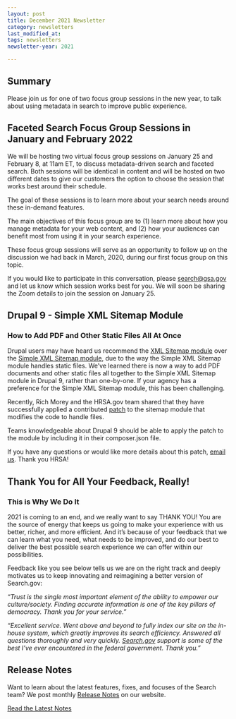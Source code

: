 ```yaml
---
layout: post
title: December 2021 Newsletter
category: newsletters
last_modified_at: 
tags: newsletters
newsletter-year: 2021

---
```


## Summary
Please join us for one of two focus group sessions in the new year, to talk about using metadata in search to improve public experience.

## Faceted Search Focus Group Sessions in January and February 2022

We will be hosting two virtual focus group sessions on January 25 and February 8, at 11am ET, to discuss metadata-driven search and faceted search. Both sessions will be identical in content and will be hosted on two different dates to give our customers the option to choose the session that works best around their schedule. 

The goal of these sessions is to learn more about your search needs around these in-demand features.

The main objectives of this focus group are to (1) learn more about how you manage metadata for your web content, and (2) how your audiences can benefit most from using it in your search experience. 

These focus group sessions will serve as an opportunity to follow up on the discussion we had back in March, 2020, during our first focus group on this topic.

If you would like to participate in this conversation, please [search@gsa.gov](mailto:search@gsa.gov) and let us know which session works best for you. We will soon be sharing the Zoom details to join the session on January 25.

## Drupal 9 - Simple XML Sitemap Module
### How to Add PDF and Other Static Files All At Once

Drupal users may have heard us recommend the [XML Sitemap module](https://www.drupal.org/project/xmlsitemap) over the [Simple XML Sitemap module](https://www.drupal.org/project/simple_sitemap), due to the way the Simple XML Sitemap module handles static files. We’ve learned there is now a way to add PDF documents and other static files all together to the Simple XML Sitemap module in Drupal 9, rather than one-by-one. If your agency has a preference for the Simple XML Sitemap module, this has been challenging.

Recently, Rich Morey and the HRSA.gov team shared that they have successfully applied a contributed [patch](https://www.drupal.org/files/issues/2021-06-30/simple_sitemap-files-support-2947456-29.patch) to the sitemap module that modifies the code to handle files.  

Teams knowledgeable about Drupal 9 should be able to apply the patch to the module by including it in their composer.json file.

If you have any questions or would like more details about this patch, [email us](mailto:search@gsa.gov). Thank you HRSA!

## Thank You for All Your Feedback, Really!
### This is Why We Do It

2021 is coming to an end, and we really want to say THANK YOU! You are the source of energy that keeps us going to make your experience with us better, richer, and more efficient. And it’s because of your feedback that we can learn what you need, what needs to be improved, and do our best to deliver the best possible search experience we can offer within our possibilities.

Feedback like you see below tells us we are on the right track and deeply motivates us to keep innovating and reimagining a better version of Search.gov:

_“​​Trust is the single most important element of the ability to empower our culture/society. Finding accurate information is one of the key pillars of democracy. Thank you for your service.”_

_“Excellent service. Went above and beyond to fully index our site on the in-house system, which greatly improves its search efficiency. Answered all questions thoroughly and very quickly. [Search.gov](http://search.gov/) support is some of the best I’ve ever encountered in the federal government. Thank you.”_

## Release Notes

Want to learn about the latest features, fixes, and focuses of the Search team? We post monthly [Release Notes](https://search.gov/about/updates/releases/) on our website.

[Read the Latest Notes](https://search.gov/about/updates/releases/november-2021.html)
